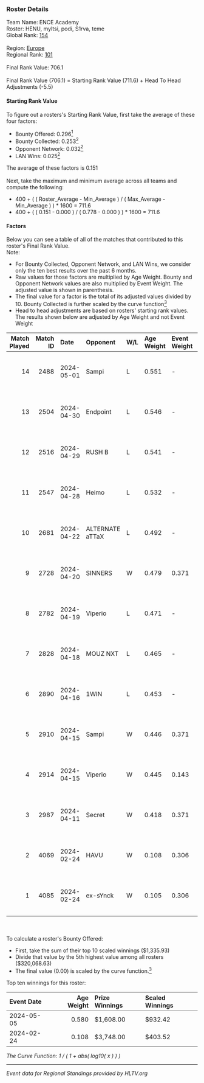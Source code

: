 ### Roster Details<br />
Team Name: ENCE Academy<br />
Roster: HENU, myltsi, podi, S1rva, teme<br />
Global Rank: [154](../standings_global.md)<br />
<br />
Region: [Europe]( ../standings_europe.md)<br />
Regional Rank: [101]( ../standings_europe.md)<br />
<br />
Final Rank Value:  706.1<br />
<br />
Final Rank Value (706.1) = Starting Rank Value (711.6) + Head To Head Adjustments (-5.5)<br />

#### Starting Rank Value<br />
To figure out a rosters's Starting Rank Value, first take the average of these four factors:<br />
- Bounty Offered: 0.296[<sup>1</sup>](#table2)
- Bounty Collected: 0.253[<sup>2</sup>](#table1)
- Opponent Network: 0.032[<sup>2</sup>](#table1)
- LAN Wins: 0.025[<sup>2</sup>](#table1)

The average of these factors is 0.151<br />
<br />
Next, take the maximum and minimum average across all teams and compute the following:<br />
- 400 + ( ( Roster_Average - Min_Average ) / ( Max_Average - Min_Average ) ) * 1600 = 711.6
- 400 + ( ( 0.151 - 0.000 ) / ( 0.778 - 0.000 ) ) * 1600 = 711.6


#### Factors<br />
Below you can see a table of all of the matches that contributed to this roster's Final Rank Value.<br />
Note:<br />

- For Bounty Collected, Opponent Network, and LAN Wins, we consider only the ten best results over the past 6 months.
- Raw values for those factors are multiplied by Age Weight. Bounty and Opponent Network values are also multiplied by Event Weight. The adjusted value is shown in parenthesis.
- The final value for a factor is the total of its adjusted values divided by 10. Bounty Collected is further scaled by the curve function[<sup>3</sup>](#curveFunction)
- Head to head adjustments are based on rosters' starting rank values. The results shown below are adjusted by Age Weight and not Event Weight
<span id="table1"></span><br />


| Match Played | Match ID | Date       | Opponent        | W/L | Age Weight | Event Weight | Bounty Collected | Opponent Network | LAN Wins  | H2H Adj. | Roster                          |
| -: | -: | :- | :- | :- | :- | :- | :- | :- | :- | -: | :- |
|           14 |     2488 | 2024-05-01 | Sampi           | L   | 0.551      | -            | -                | -                | -         |    -4.01 | HENU, myltsi, podi, S1rva, teme |
|           13 |     2504 | 2024-04-30 | Endpoint        | L   | 0.546      | -            | -                | -                | -         |    -4.37 | HENU, myltsi, podi, S1rva, teme |
|           12 |     2516 | 2024-04-29 | RUSH B          | L   | 0.541      | -            | -                | -                | -         |    -5.00 | HENU, myltsi, podi, S1rva, teme |
|           11 |     2547 | 2024-04-28 | Heimo           | L   | 0.532      | -            | -                | -                | -         |    -9.46 | HENU, myltsi, podi, S1rva, teme |
|           10 |     2681 | 2024-04-22 | ALTERNATE aTTaX | L   | 0.492      | -            | -                | -                | -         |    -3.57 | HENU, myltsi, podi, S1rva, teme |
|            9 |     2728 | 2024-04-20 | SINNERS         | W   | 0.479      | 0.371        | 0.037 (0.007)    | 0.800 (0.142)    | 0 (0.000) |    13.82 | HENU, myltsi, podi, S1rva, teme |
|            8 |     2782 | 2024-04-19 | Viperio         | L   | 0.471      | -            | -                | -                | -         |    -9.37 | HENU, myltsi, podi, S1rva, teme |
|            7 |     2828 | 2024-04-18 | MOUZ NXT        | L   | 0.465      | -            | -                | -                | -         |    -2.07 | HENU, myltsi, podi, S1rva, teme |
|            6 |     2890 | 2024-04-16 | 1WIN            | L   | 0.453      | -            | -                | -                | -         |    -3.28 | HENU, myltsi, podi, S1rva, teme |
|            5 |     2910 | 2024-04-15 | Sampi           | W   | 0.446      | 0.371        | 0.027 (0.004)    | 1.000 (0.165)    | 0 (0.000) |    10.47 | HENU, myltsi, podi, S1rva, teme |
|            4 |     2914 | 2024-04-15 | Viperio         | W   | 0.445      | 0.143        | 0.001 (0.000)    | 0.035 (0.002)    | 0 (0.000) |     5.28 | HENU, myltsi, podi, S1rva, teme |
|            3 |     2987 | 2024-04-11 | Secret          | W   | 0.418      | 0.371        | 0.000 (0.000)    | 0.055 (0.008)    | 0 (0.000) |     3.69 | HENU, myltsi, podi, S1rva, teme |
|            2 |     4069 | 2024-02-24 | HAVU            | W   | 0.108      | 0.306        | 0.001 (0.000)    | 0.152 (0.005)    | 1 (0.108) |     1.67 | HENU, myltsi, podi, S1rva, teme |
|            1 |     4085 | 2024-02-24 | ex-sYnck        | W   | 0.105      | 0.306        | 0.000 (0.000)    | 0.015 (0.000)    | 1 (0.105) |     0.76 | HENU, myltsi, podi, S1rva, teme |

<br />
<span id="table2"></span><br />
To calculate a roster's Bounty Offered:<br />

- First, take the sum of their top 10 scaled winnings ($1,335.93)
- Divide that value by the 5th highest value among all rosters ($320,068.63)
- The final value (0.00) is scaled by the curve function.[<sup>3</sup>](#curveFunction)

Top ten winnings for this roster:<br />

| Event Date | Age Weight | Prize Winnings | Scaled Winnings |
| :- | -: | :- | :- |
| 2024-05-05 |      0.580 | $1,608.00      | $932.42         |
| 2024-02-24 |      0.108 | $3,748.00      | $403.52         |


<span id="curveFunction"></span>_The Curve Function: 1 / ( 1 + abs( log10( x ) ) )_<br />

---
_Event data for Regional Standings provided by HLTV.org_<br />
